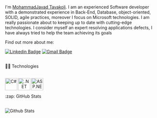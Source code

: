 I'm [MohammadJavad Tavakoli](https://www.linkedin.com/in/mohammadjavad-tavakoli). I am an experienced Software developer with a demonstrated experience in Back-End, Database, object-oriented, SOLID, agile practices, moreover I focus on Microsoft technologies. I am really passionate about to keeping up to date with cutting-edge technologies. I consider myself an expert resolving applications defects, I have always tried to help the team achieving its goals
  <br /> 
  
Find out more about me:  

[![Linkedin Badge](https://img.shields.io/badge/-mohammadjavadtavakoli-blue?style=flat-square&logo=Linkedin&logoColor=white&link=https://www.linkedin.com/in/mohammadjavad-tavakoli/)](https://www.linkedin.com/in/mohammadjavad-tavakoli/)
[![Gmail Badge](https://img.shields.io/badge/m.j.tavakoly66@gmail.com-c14438?style=flat-square&logo=Gmail&logoColor=white&link=mailto:m.j.tavakoly66@gmail.com)](mailto:m.h.tavakoly66@gmail.com)


<br>
  <summary>👨‍💻 Technologies </summary>
  
  <br />  
 
  <p align="center">
    <a href="https://docs.microsoft.com/dotnet/csharp/" target="_blank"><img align="left" alt="C#" width="40" height="40" src="https://upload.wikimedia.org/wikipedia/commons/0/0d/C_Sharp_wordmark.svg" /></a>
    <a href="https://docs.microsoft.com/dotnet/" target="_blank"><img align="left" alt=".NET Core" width="40" height="40" src="https://upload.wikimedia.org/wikipedia/commons/e/ee/.NET_Core_Logo.svg" /></a>
    <a href="https://docs.microsoft.com/aspnet/core/" target="_blank"><img align="left" alt="ASP.NET Core" width="40" height="40" src="http://umutluoglu.com/wp-content/uploads/2016/07/aspnet-core-logo.png" /></a>  
  </p>
  <br />
    <br />
    
<br>
<summary>:zap: GitHub Stats</summary>

  <br />  

![Github Stats](https://github-readme-stats.vercel.app/api?username=mohammadjavadtavakoli&hide=contribs,prs)



